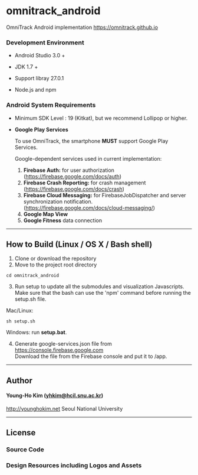 # omnitrack_android
OmniTrack Android implementation
<https://omnitrack.github.io>

### Development Environment
- Android Studio 3.0 +

- JDK 1.7 +

- Support libray 27.0.1

- Node.js and npm

### Android System Requirements
- Minimum SDK Level : 19 (Kitkat), but we recommend Lollipop or higher.

- **Google Play Services**

    To use OmniTrack, the smartphone **MUST** support Google Play Services.
    
    Google-dependent services used in current implementation:
    
    1. **Firebase Auth:** for user authorization (<https://firebase.google.com/docs/auth>)
    1. **Firebase Crash Reporting:** for crash management (<https://firebase.google.com/docs/crash>)
    1. **Firebase Cloud Messaging:** for FirebaseJobDispatcher and server synchronization notification. (<https://firebase.google.com/docs/cloud-messaging/>)
    1. **Google Map View**
    1. **Google Fitness** data connection
    
----
    
## How to Build (Linux / OS X / Bash shell)

1. Clone or download the repository
1. Move to the project root directory
  ```
  cd omnitrack_android
  ```
3. Run setup to update all the submodules and visualization Javascripts.<br>
Make sure that the bash can use the 'npm' command before running the setup.sh file.
  
  Mac/Linux:
  ```
  sh setup.sh
  ``` 

  Windows: run **setup.bat**.

4. Generate google-services.json file from https://console.firebase.google.com
   <br>
   Download the file from the Firebase console and put it to /app.

----

## Author

#### Young-Ho Kim (yhkim@hcil.snu.ac.kr)
http://younghokim.net
Seoul National University

----

## License

### Source Code

### Design Resources including Logos and Assets
